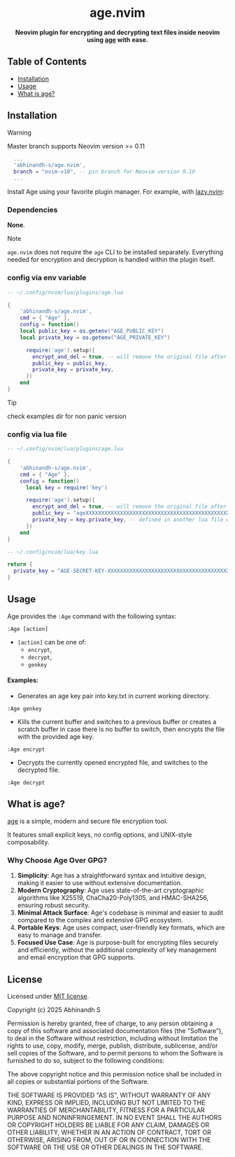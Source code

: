 <div align="center">

# age.nvim

</div>

<div align="center">

**Neovim plugin for encrypting and decrypting text files inside neovim using [age](https://github.com/FiloSottile/age) with ease.**

</div>

## Table of Contents  

- [Installation](#installation)  
- [Usage](#usage)  
- [What is age?](#what-is-age)  

## Installation

> [!WARNING]
> Master branch supports Neovim version >= 0.11

```lua
  ...  
  'abhinandh-s/age.nvim',
  branch = "nvim-v10", -- pin branch for Neovim version 0.10
  ...
```

Install Age using your favorite plugin manager. For example, with [lazy.nvim](https://github.com/folke/lazy.nvim):

### Dependencies

**None**.
> [!NOTE]
> `age.nvim` does not require the `age` CLI to be installed separately.
Everything needed for encryption and decryption is handled within the plugin itself.


### config via env variable

```lua
-- ~/.config/nvim/lua/plugins/age.lua

{
    'abhinandh-s/age.nvim',
    cmd = { "Age" },
    config = function()
    local public_key = os.getenv("AGE_PUBLIC_KEY")
    local private_key = os.getenv("AGE_PRIVATE_KEY")

      require('age').setup({
        encrypt_and_del = true, -- will remove the original file after encrypting.
        public_key = public_key,
        private_key = private_key,
      })
    end
}
```

> [!TIP]
> check examples dir for non panic version

### config via lua file 

```lua
-- ~/.config/nvim/lua/plugins/age.lua

{
    'abhinandh-s/age.nvim',
    cmd = { "Age" },
    config = function()
      local key = require('key')

      require('age').setup({
        encrypt_and_del = true, -- will remove the original file after encrypting.
        public_key = "ageXXXXXXXXXXXXXXXXXXXXXXXXXXXXXXXXXXXXXXXXXXXXXXXXXXXXXXXXXXX",
        private_key = key.private_key, -- defined in another lua file which is not included in git for safety
      })
    end
}
```
```lua
-- ~/.config/nvim/lua/key.lua

return {
  private_key = "AGE-SECRET-KEY-XXXXXXXXXXXXXXXXXXXXXXXXXXXXXXXXXXXXXXXXXXXXXXXXXXXXXXXXXXX",
}
```

## Usage

Age provides the `:Age` command with the following syntax:

```vim
:Age [action]
```

- `[action]` can be one of:
  - `encrypt`,
  - `decrypt`,
  - `genkey`

#### Examples:

- Generates an age key pair into key.txt in current working directory.

```vim
:Age genkey
```

- Kills the current buffer and switches to a previous buffer or creates a scratch buffer in case there is no buffer to switch, then encrypts the file with the provided age key.

```vim
:Age encrypt
```

- Decrypts the currently opened encrypted file, and switches to the decrypted file. 
```vim
:Age decrypt
```
## What is age?

[age](https://age-encryption.org/) is a simple, modern and secure file encryption tool.

It features small explicit keys, no config options, and UNIX-style composability.

### Why Choose Age Over GPG?

1. **Simplicity**: Age has a straightforward syntax and intuitive design, making it easier to use without extensive documentation.
2. **Modern Cryptography**: Age uses state-of-the-art cryptographic algorithms like X25519, ChaCha20-Poly1305, and HMAC-SHA256, ensuring robust security.
3. **Minimal Attack Surface**: Age's codebase is minimal and easier to audit compared to the complex and extensive GPG ecosystem.
4. **Portable Keys**: Age uses compact, user-friendly key formats, which are easy to manage and transfer.
5. **Focused Use Case**: Age is purpose-built for encrypting files securely and efficiently, without the additional complexity of key management and email encryption that GPG supports.


## License

Licensed under <a href="LICENSE">MIT license</a>.


Copyright (c) 2025 Abhinandh S

Permission is hereby granted, free of charge, to any person obtaining a copy
of this software and associated documentation files (the "Software"), to deal
in the Software without restriction, including without limitation the rights
to use, copy, modify, merge, publish, distribute, sublicense, and/or sell
copies of the Software, and to permit persons to whom the Software is
furnished to do so, subject to the following conditions:

The above copyright notice and this permission notice shall be included in all
copies or substantial portions of the Software.

THE SOFTWARE IS PROVIDED "AS IS", WITHOUT WARRANTY OF ANY KIND, EXPRESS OR
IMPLIED, INCLUDING BUT NOT LIMITED TO THE WARRANTIES OF MERCHANTABILITY,
FITNESS FOR A PARTICULAR PURPOSE AND NONINFRINGEMENT. IN NO EVENT SHALL THE
AUTHORS OR COPYRIGHT HOLDERS BE LIABLE FOR ANY CLAIM, DAMAGES OR OTHER
LIABILITY, WHETHER IN AN ACTION OF CONTRACT, TORT OR OTHERWISE, ARISING FROM,
OUT OF OR IN CONNECTION WITH THE SOFTWARE OR THE USE OR OTHER DEALINGS IN THE
SOFTWARE.
